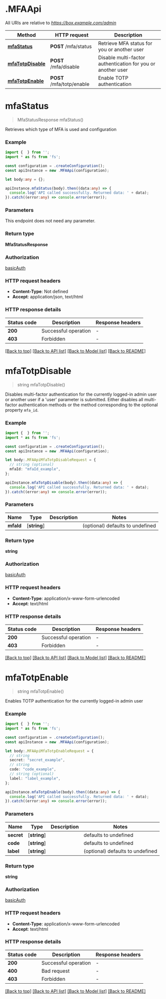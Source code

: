 # .MFAApi

All URIs are relative to *https://box.example.com/admin*

Method | HTTP request | Description
------------- | ------------- | -------------
[**mfaStatus**](MFAApi.md#mfaStatus) | **POST** /mfa/status | Retrieve MFA status for you or another user
[**mfaTotpDisable**](MFAApi.md#mfaTotpDisable) | **POST** /mfa/disable | Disable multi-factor authentication for you or another user
[**mfaTotpEnable**](MFAApi.md#mfaTotpEnable) | **POST** /mfa/totp/enable | Enable TOTP authentication


# **mfaStatus**
> MfaStatusResponse mfaStatus()

Retrieves which type of MFA is used and configuration

### Example


```typescript
import {  } from '';
import * as fs from 'fs';

const configuration = .createConfiguration();
const apiInstance = new .MFAApi(configuration);

let body:any = {};

apiInstance.mfaStatus(body).then((data:any) => {
  console.log('API called successfully. Returned data: ' + data);
}).catch((error:any) => console.error(error));
```


### Parameters
This endpoint does not need any parameter.


### Return type

**MfaStatusResponse**

### Authorization

[basicAuth](README.md#basicAuth)

### HTTP request headers

 - **Content-Type**: Not defined
 - **Accept**: application/json, text/html


### HTTP response details
| Status code | Description | Response headers |
|-------------|-------------|------------------|
**200** | Successful operation |  -  |
**403** | Forbidden |  -  |

[[Back to top]](#) [[Back to API list]](README.md#documentation-for-api-endpoints) [[Back to Model list]](README.md#documentation-for-models) [[Back to README]](README.md)

# **mfaTotpDisable**
> string mfaTotpDisable()

Disables multi-factor authentication for the currently logged-in admin user or another user if a \'user\' parameter is submitted. Either disables all multi-factor authentication methods or the method corresponding to the optional property `mfa_id`.

### Example


```typescript
import {  } from '';
import * as fs from 'fs';

const configuration = .createConfiguration();
const apiInstance = new .MFAApi(configuration);

let body:.MFAApiMfaTotpDisableRequest = {
  // string (optional)
  mfaId: "mfaId_example",
};

apiInstance.mfaTotpDisable(body).then((data:any) => {
  console.log('API called successfully. Returned data: ' + data);
}).catch((error:any) => console.error(error));
```


### Parameters

Name | Type | Description  | Notes
------------- | ------------- | ------------- | -------------
 **mfaId** | [**string**] |  | (optional) defaults to undefined


### Return type

**string**

### Authorization

[basicAuth](README.md#basicAuth)

### HTTP request headers

 - **Content-Type**: application/x-www-form-urlencoded
 - **Accept**: text/html


### HTTP response details
| Status code | Description | Response headers |
|-------------|-------------|------------------|
**200** | Successful operation |  -  |
**403** | Forbidden |  -  |

[[Back to top]](#) [[Back to API list]](README.md#documentation-for-api-endpoints) [[Back to Model list]](README.md#documentation-for-models) [[Back to README]](README.md)

# **mfaTotpEnable**
> string mfaTotpEnable()

Enables TOTP authentication for the currently logged-in admin user

### Example


```typescript
import {  } from '';
import * as fs from 'fs';

const configuration = .createConfiguration();
const apiInstance = new .MFAApi(configuration);

let body:.MFAApiMfaTotpEnableRequest = {
  // string
  secret: "secret_example",
  // string
  code: "code_example",
  // string (optional)
  label: "label_example",
};

apiInstance.mfaTotpEnable(body).then((data:any) => {
  console.log('API called successfully. Returned data: ' + data);
}).catch((error:any) => console.error(error));
```


### Parameters

Name | Type | Description  | Notes
------------- | ------------- | ------------- | -------------
 **secret** | [**string**] |  | defaults to undefined
 **code** | [**string**] |  | defaults to undefined
 **label** | [**string**] |  | (optional) defaults to undefined


### Return type

**string**

### Authorization

[basicAuth](README.md#basicAuth)

### HTTP request headers

 - **Content-Type**: application/x-www-form-urlencoded
 - **Accept**: text/html


### HTTP response details
| Status code | Description | Response headers |
|-------------|-------------|------------------|
**200** | Successful operation |  -  |
**400** | Bad request |  -  |
**403** | Forbidden |  -  |

[[Back to top]](#) [[Back to API list]](README.md#documentation-for-api-endpoints) [[Back to Model list]](README.md#documentation-for-models) [[Back to README]](README.md)


